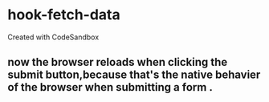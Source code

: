 # hook-fetch-data
Created with CodeSandbox



## now the browser reloads when clicking the submit button,because that's the native behavier of the browser when submitting a form .

